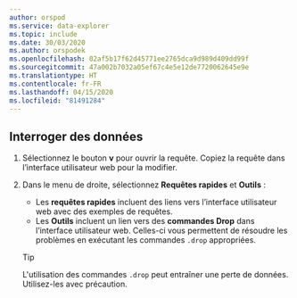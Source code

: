```yaml
---
author: orspod
ms.service: data-explorer
ms.topic: include
ms.date: 30/03/2020
ms.author: orspodek
ms.openlocfilehash: 02af5b17f62d45771ee2765dca9d989d409dd99f
ms.sourcegitcommit: 47a002b7032a05ef67c4e5e12de7720062645e9e
ms.translationtype: HT
ms.contentlocale: fr-FR
ms.lasthandoff: 04/15/2020
ms.locfileid: "81491284"
---
```

## <a name="query-data"></a>Interroger des données

1. Sélectionnez le bouton **v** pour ouvrir la requête. Copiez la requête dans l’interface utilisateur web pour la modifier.

1. Dans le menu de droite, sélectionnez **Requêtes rapides** et **Outils** : 

    * Les **requêtes rapides** incluent des liens vers l’interface utilisateur web avec des exemples de requêtes.
    * Les **Outils** incluent un lien vers des **commandes Drop** dans l’interface utilisateur web. Celles-ci vous permettent de résoudre les problèmes en exécutant les commandes `.drop` appropriées.

    > [!TIP]
    > L'utilisation des commandes `.drop` peut entraîner une perte de données. Utilisez-les avec précaution.
